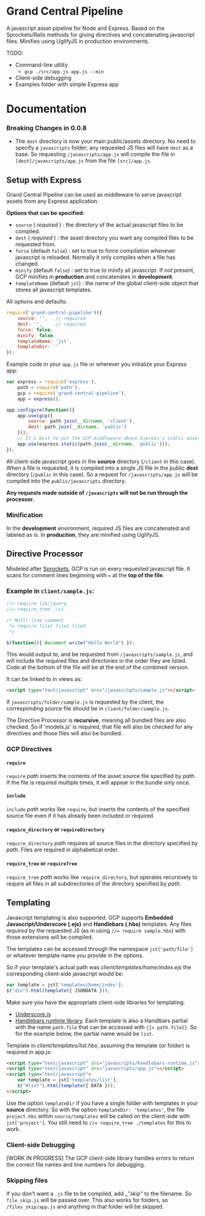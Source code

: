 # Grand Central Pipeline

A javascript asset pipeline for Node and Express. Based on the Sprockets/Rails methods for giving directives and concatenating javascript files. Minifies using UglifyJS in production environments.

TODO:

* Command-line utility
    * `gcp ./src/app.js app.js --min`
* Client-side debugging
* Examples folder with simple Express app

# Documentation

### Breaking Changes in 0.0.8

* The `dest` directory is now your main public/assets directory. No need to specify a `javascripts` folder; any requested JS files will have `dest` as a base. So requesting `/javascripts/app.js` will compile the file in `[dest]/javascripts/app.js` from the file `[src]/app.js`.

## Setup with Express

Grand Central Pipeline can be used as middleware to serve javascript assets from any Express application.

__Options that can be specified:__

* `source` ( *required* ) : the directory of the actual javascript files to be compiled.
* `dest` ( *required* ) : the asset directory you want any compiled files to be requested from.
* `force` (default `false`) : set to true to force compilation whenever javascript is reloaded. Normally it only compiles when a file has changed.
* `minify` (default `false`) : set to true to minify all javascript. If not present, GCP minifies in __production__ and concatenates in __development__.
* `templateName` (default `jst`) : the name of the global client-side object that stores all javascript templates.

All options and defaults:
```js
require('grand-central-pipeline')({
    source: '',   // required
    dest: '',     // required
    force: false,
    minify: false,
    templateName: 'jst',
    templateDir: ''
});
```

Example code in your `app.js` file or wherever you initialize your Express app:
```js
var express = require('express'),
    path = require('path'),
    gcp = require('grand-central-pipeline'),
    app = express();

app.configure(function(){
    app.use(gcp({
        source: path.join(__dirname, 'client'),
        dest: path.join(__dirname, 'public')
    }));
    // It's best to put the GCP middleware above Express's static asset pipline:
    app.use(express.static(path.join(__dirname, 'public')));
});
```

All client-side javascript goes in the __source__ directory (`/client` in this case). When a file is requested, it is compiled into a single JS file in the public __dest__ directory (`/public` in this case). So a request for `/javascripts/app.js` will be compiled into the `public/javascripts` directory.

__Any requests made outside of `/javascripts` will not be run through the processor.__

### Minification

In the __development__ environment, required JS files are concatenated and labeled as is. In __production__, they are minified using UglifyJS.

## Directive Processor

Modeled after [Sprockets](https://github.com/sstephenson/sprockets), GCP is run on every requested javascript file. It scans for comment lines beginning with `=` at the __top of the file__.

### Example in `client/sample.js`:

```js
//= require lib/jquery
//= require_tree ./ui

/* Multi-line comment
 *= require file1 file2 file3
 */

$(function(){ document.write("Hello World") });
```
This would output to, and be requested from `/javascripts/sample.js`, and will include the required files and directories in the order they are listed. Code at the bottom of the file will be at the end of the combined version.

It can be linked to in views as:
```html
<script type="text/javascript" src="/javascripts/sample.js"></script>
```

If `javascripts/folder/sample.js` is requested by the client, the corresponding source file should be in `client/folder/sample.js`.

The Directive Processor is __recursive__, meaning all bundled files are also checked. So if 'models.js' is required, that file will also be checked for any directives and those files will also be bundled.

### GCP Directives

#### `require`

`require` *path* inserts the contents of the asset source file specified by *path*. If the file is required multiple times, it will appear in the bundle only once.

#### `include`

`include` *path* works like `require`, but inserts the contents of the specified source file even if it has already been included or required.

#### `require_directory` or `requireDirectory`

`require_directory` *path* requires all source files in the directory specified by *path*. Files are required in alphabetical order.

#### `require_tree` or `requireTree`

`require_tree` *path* works like `require_directory`, but operates recursively to require all files in all subdirectories of the directory specified by *path*.

## Templating

Javascript templating is also supported. GCP supports __Embedded Javascript/Underscore (.ejs)__ and __Handlebars (.hbs)__ templates. Any files *required* by the requested JS (as in using `//= require sample.hbs`) with those extensions will be compiled.

The templates can be accessed through the namespace `jst['path/file']` or whatever template name you provide in the options.

So if your template's actual path was *client/templates/home/index.ejs* the corresponding client-side javascript would be:
```js
var template = jst['templates/home/index'];
$("div").html(template({ JSONDATA }));
```

Make sure you have the appropriate client-side libraries for templating:

* [Underscore.js](http://underscorejs.org/)
* [Handlebars runtime library](http://handlebarsjs.com/). Each template is also a Handlbars partial with the name `path.file` that can be accessed with `{{> path.file}}`. So for the example below, the partial name would be `list`.

Template in *client/templates/list.hbs*, assuming the template (or folder) is required in app.js:
```html
<script type="text/javascript" src="javascripts/handlebars-runtime.js"></script>
<script type="text/javascript" src="javascripts/app.js"></script>
<script type="text/javascript">
    var template = jst['templates/list'];
    $("#list").html(template({ DATA }));
</script>
```

Use the option `templateDir` if you have a single folder with templates in your __source__ directory. So with the option `templateDir: 'templates'`, the file `project.hbs` within `source/templates` will be called on the client-side with `jst['project']`. You still need to `//= require_tree ./templates` for this to work.

### Client-side Debugging

[WORK IN PROGRESS] The GCP client-side library handles errors to return the correct file names and line numbers for debugging.

### Skipping files

If you don't want a `.js` file to be compiled, add __"_skip"__ to the filename. So `file_skip.js` will be passed over. This also works for folders, so `/files_skip/app.js` and anything in that folder will be skipped.
